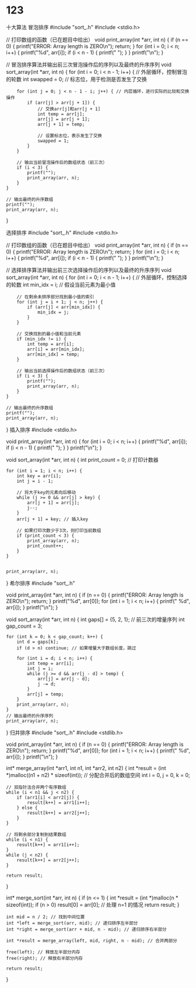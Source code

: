 # 123
十大算法
冒泡排序
#include "sort_.h"
#include <stdio.h>
 
// 打印数组的函数（已在题目中给出）
void print_array(int *arr, int n) {
    if (n == 0) {
        printf("ERROR: Array length is ZERO\n");
        return;
    }
    for (int i = 0; i < n; i++) {
        printf("%d", arr[i]);
        if (i < n - 1) {
            printf(" ");
        }
    }
    printf("\n");
}
 
// 冒泡排序算法并输出前三次冒泡操作后的序列以及最终的升序序列
void sort_array(int *arr, int n) {
    for (int i = 0; i < n - 1; i++) { // 外层循环，控制冒泡的轮数
        int swapped = 0; // 标志位，用于检测是否发生了交换
 
        for (int j = 0; j < n - 1 - i; j++) { // 内层循环，进行实际的比较和交换操作
            if (arr[j] > arr[j + 1]) {
                // 交换arr[j]和arr[j + 1]
                int temp = arr[j];
                arr[j] = arr[j + 1];
                arr[j + 1] = temp;
 
                // 设置标志位，表示发生了交换
                swapped = 1;
            }
        }
 
        // 输出当前冒泡操作后的数组状态（前三次）
        if (i < 3) {
            printf("");
            print_array(arr, n);
        }
    }
 
    // 输出最终的升序数组
    printf("");
    print_array(arr, n);
}
 
选择排序
#include "sort_.h"
#include <stdio.h>
 
// 打印数组的函数（已在题目中给出）
void print_array(int *arr, int n) {
    if (n == 0) {
        printf("ERROR: Array length is ZERO\n");
        return;
    }
    for (int i = 0; i < n; i++) {
        printf("%d", arr[i]);
        if (i < n - 1) {
            printf(" ");
        }
    }
    printf("\n");
}
 
// 选择排序算法并输出前三次选择操作后的序列以及最终的升序序列
void sort_array(int *arr, int n) {
    for (int i = 0; i < n - 1; i++) { // 外层循环，控制选择的轮数
        int min_idx = i; // 假设当前元素为最小值
 
        // 在剩余未排序部分找到最小值的索引
        for (int j = i + 1; j < n; j++) {
            if (arr[j] < arr[min_idx]) {
                min_idx = j;
            }
        }
 
        // 交换找到的最小值和当前元素
        if (min_idx != i) {
            int temp = arr[i];
            arr[i] = arr[min_idx];
            arr[min_idx] = temp;
        }
 
        // 输出当前选择操作后的数组状态（前三次）
        if (i < 3) {
            printf("");
            print_array(arr, n);
        }
    }
 
    // 输出最终的升序数组
    printf("");
    print_array(arr, n);
}
插入排序
#include <stdio.h>
 
void print_array(int *arr, int n) {
    for (int i = 0; i < n; i++) {
        printf("%d", arr[i]);
        if (i < n - 1) {
            printf(" ");
        }
    }
    printf("\n");
}
 
void sort_array(int *arr, int n) {
    int print_count = 0; // 打印计数器
 
    for (int i = 1; i < n; i++) {
        int key = arr[i];
        int j = i - 1;
 
        // 将大于key的元素向后移动
        while (j >= 0 && arr[j] > key) {
            arr[j + 1] = arr[j];
            j--;
        }
        arr[j + 1] = key; // 插入key
 
        // 如果打印次数少于3次，则打印当前数组
        if (print_count < 3) {
            print_array(arr, n);
            print_count++;
        }
    }
 
  
    print_array(arr, n);
}
 希尔排序
 #include "sort_.h"

void print_array(int *arr, int n) {
    if (n == 0) {
        printf("ERROR: Array length is ZERO\n");
        return;
    }
    printf("%d", arr[0]);
    for (int i = 1; i < n; i++) {
        printf(" %d", arr[i]);
    }
    printf("\n");
}

void sort_array(int *arr, int n) {
    int gaps[] = {5, 2, 1}; // 前三次的增量序列
    int gap_count = 3;

    for (int k = 0; k < gap_count; k++) {
        int d = gaps[k];
        if (d > n) continue; // 如果增量大于数组长度，跳过

        for (int i = d; i < n; i++) {
            int temp = arr[i];
            int j = i;
            while (j >= d && arr[j - d] > temp) {
                arr[j] = arr[j - d];
                j -= d;
            }
            arr[j] = temp;
        }
        print_array(arr, n);
    }
    // 输出最终的升序序列
    print_array(arr, n);
}
归并排序
#include "sort_.h"
#include <stdlib.h>

void print_array(int *arr, int n) {
    if (n == 0) {
        printf("ERROR: Array length is ZERO\n");
        return;
    }
    printf("%d", arr[0]);
    for (int i = 1; i < n; i++) {
        printf(" %d", arr[i]);
    }
    printf("\n");
}

int* merge_array(int *arr1, int n1, int *arr2, int n2) {
    int *result = (int *)malloc((n1 + n2) * sizeof(int)); // 分配合并后的数组空间
    int i = 0, j = 0, k = 0;

    // 双指针法合并两个有序数组
    while (i < n1 && j < n2) {
        if (arr1[i] < arr2[j]) {
            result[k++] = arr1[i++];
        } else {
            result[k++] = arr2[j++];
        }
    }

    // 将剩余部分复制到结果数组
    while (i < n1) {
        result[k++] = arr1[i++];
    }
    while (j < n2) {
        result[k++] = arr2[j++];
    }

    return result;
}

int* merge_sort(int *arr, int n) {
    if (n <= 1) {
        int *result = (int *)malloc(n * sizeof(int));
        if (n > 0) result[0] = arr[0]; // 处理 n=1 的情况
        return result;
    }

    int mid = n / 2; // 找到中间位置
    int *left = merge_sort(arr, mid); // 递归排序左半部分
    int *right = merge_sort(arr + mid, n - mid); // 递归排序右半部分

    int *result = merge_array(left, mid, right, n - mid); // 合并两部分

    free(left); // 释放左半部分内存
    free(right); // 释放右半部分内存

    return result;
}

